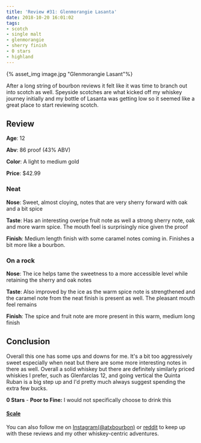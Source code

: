 ```yaml
---
title: 'Review #31: Glenmorangie Lasanta'
date: 2018-10-20 16:01:02
tags:
- scotch
- single malt
- glenmorangie
- sherry finish
- 0 stars
- highland
---
```

{% asset_img image.jpg "Glenmorangie Lasant"%}

After a long string of bourbon reviews it felt like it was time to branch out into scotch as well. Speyside scotches are what kicked off my whiskey journey initially and my bottle of Lasanta was getting low so it seemed like a great place to start reviewing scotch.

## Review
**Age**: 12

**Abv**: 86 proof (43% ABV)

**Color**: A light to medium gold 

**Price**: $42.99

### Neat
**Nose**: Sweet, almost cloying, notes that are very sherry forward with oak and a bit spice 

**Taste**: Has an interesting overipe fruit note as well a strong sherry note, oak and more warm spice. The mouth feel is surprisingly nice given the proof

**Finish**: Medium length finish with some caramel notes coming in. Finishes a bit more like a bourbon.

### On a rock
**Nose**: The ice helps tame the sweetness to a more accessible level while retaining the sherry and oak notes

**Taste**:  Also improved by the ice as the warm spice note is strengthened and the caramel note from the neat finish is present as well. The pleasant mouth feel remains

**Finish**: The spice and fruit note are more present in this warm, medium long finish

## Conclusion 
Overall this one has some ups and downs for me. It's a bit too aggressively sweet especially when neat but there are some more interesting notes in there as well. Overall a solid whiskey but there are definitely similarly priced whiskies I prefer, such as Glenfarclas 12, and going vertical the Quinta Ruban is a big step up and I'd pretty much always suggest spending the extra few bucks.

**0 Stars** - **Poor to Fine:** I would not specifically choose to drink this


#### [Scale](http://atxbourbon.com/Scale/)

You can also follow me on [Instagram(@atxbourbon)](https://www.instagram.com/atxbourbon/) or [reddit](https://www.reddit.com/r/scottmotorraddrinks/) to keep up with these reviews and my other whiskey-centric adventures.